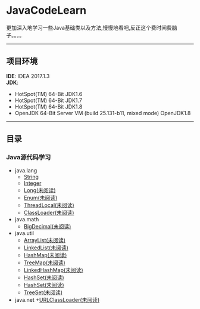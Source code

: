 # JavaCodeLearn
更加深入地学习一些Java基础类以及方法,慢慢地看吧,反正这个费时间费脑子。。。。

---
## 项目环境
**IDE**: IDEA 2017.1.3  
**JDK**:
   - HotSpot(TM) 64-Bit  JDK1.6
   - HotSpot(TM) 64-Bit  JDK1.7
   - HotSpot(TM) 64-Bit  JDK1.8
   - OpenJDK 64-Bit Server VM (build 25.131-b11, mixed mode)  OpenJDK1.8
---   
## 目录

###  Java源代码学习
   - java.lang
       + [String](note/java/lang/String/README.md)
       + [Integer](note/java/lang/Integer/README.md)
       + [Long(未阅读)](note/java/lang/Long/README.md)
       + [Enum(未阅读)](note/java/lang/Enum/README.md)
       + [ThreadLocal(未阅读)](note/java/lang/ThreadLocal/README.md)
       + [ClassLoader(未阅读)](note/java/lang/String/ClassLoader/README.md)
   - java.math
       + [BigDecimal(未阅读)](note/java/math/BigDecimal/README.md)
   - java.util
       + [ArrayList(未阅读)](note/java/util/ArrayList/README.md)
       + [LinkedList(未阅读)](note/java/util/LinkedList/README.md)
       + [HashMap(未阅读)](note/java/util/HashMap/README.md)
       + [TreeMap(未阅读)](note/java/util/TreeMap/README.md)
       + [LinkedHashMap(未阅读)](note/java/util/LinkedHashMap/README.md)
       + [HashSet(未阅读)](note/java/util/HashSet/README.md)
       + [HashSet(未阅读)](note/java/util/HashSet/README.md)
       + [TreeSet(未阅读)](note/java/util/TreeSet/README.md)
   - java.net
       +[URLClassLoader(未阅读)](note/java/net/URLClassLoader/README.md) 










